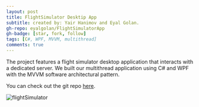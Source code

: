 ```yaml
---
layout: post
title: FlightSimulator Desktip App
subtitle: created by: Yair Hanimov and Eyal Golan.
gh-repo: eyalgolan/FlightSimulatorApp
gh-badge: [star, fork, follow]
tags: [C#, WPF, MVVM, multithread]
comments: true
---
```


The project features a flight simulator desktop application that interacts with a dedicated server. 
We built our multithread application using C# and WPF with the MVVM software architectural pattern.

You can check out the git repo [here](https://github.com/eyalgolan/FlightSimulatorApp).

![flightSimulator](https://github.com/eyalgolan/eyalgolan.github.io/blob/master/img/flightSimulator.jpg?raw=true)
